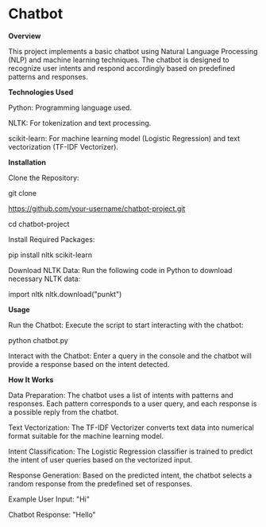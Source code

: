 # Chatbot
**Overview**

This project implements a basic chatbot using Natural Language Processing (NLP) and machine learning techniques. The chatbot is designed to recognize user intents and respond accordingly based on predefined patterns and responses.


**Technologies Used**

Python: Programming language used.

NLTK: For tokenization and text processing.

scikit-learn: For machine learning model (Logistic Regression) and text vectorization (TF-IDF Vectorizer).

**Installation**

Clone the Repository:


git clone

https://github.com/your-username/chatbot-project.git

cd 
chatbot-project

Install Required Packages:

pip install nltk scikit-learn

Download NLTK Data: Run the following code in Python to download necessary NLTK data:


import nltk
nltk.download("punkt")

**Usage**

Run the Chatbot: Execute the script to start interacting with the chatbot:

python chatbot.py

Interact with the Chatbot: Enter a query in the console and the chatbot will provide a response based on the intent detected.


**How It Works**

Data Preparation: The chatbot uses a list of intents with patterns and responses. Each pattern corresponds to a user query, and each response is a possible reply from the chatbot.


Text Vectorization: The TF-IDF Vectorizer converts text data into numerical format suitable for the machine learning model.


Intent Classification: The Logistic Regression classifier is trained to predict the intent of user queries based on the vectorized input.

Response Generation: Based on the predicted intent, the chatbot selects a random response from the predefined set of responses.

Example
User Input: "Hi"

Chatbot Response: "Hello"
